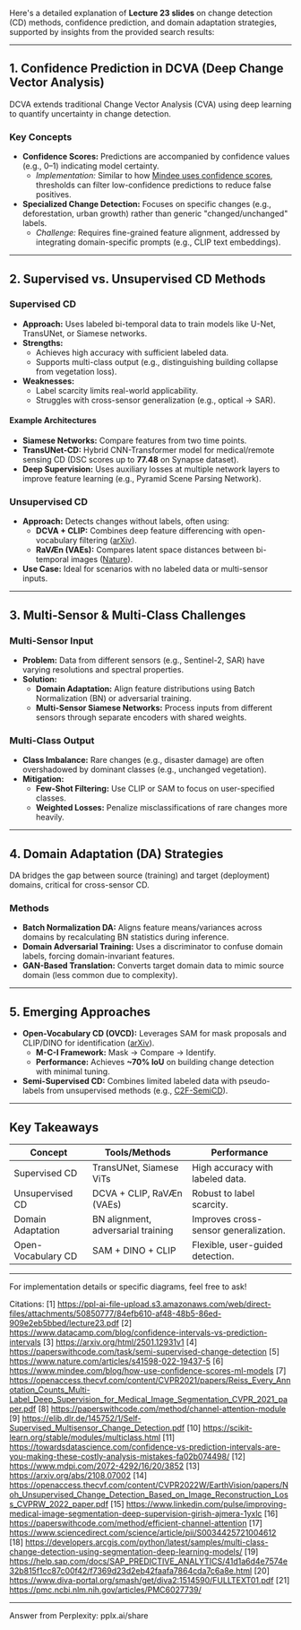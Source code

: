 Here's a detailed explanation of **Lecture 23 slides** on change detection (CD) methods, confidence prediction, and domain adaptation strategies, supported by insights from the provided search results:

---

## **1. Confidence Prediction in DCVA (Deep Change Vector Analysis)**
DCVA extends traditional Change Vector Analysis (CVA) using deep learning to quantify uncertainty in change detection.

### **Key Concepts**
- **Confidence Scores:** Predictions are accompanied by confidence values (e.g., 0–1) indicating model certainty.  
  - *Implementation:* Similar to how [Mindee uses confidence scores](https://www.mindee.com/blog/how-use-confidence-scores-ml-models), thresholds can filter low-confidence predictions to reduce false positives.  
- **Specialized Change Detection:** Focuses on specific changes (e.g., deforestation, urban growth) rather than generic "changed/unchanged" labels.  
  - *Challenge:* Requires fine-grained feature alignment, addressed by integrating domain-specific prompts (e.g., CLIP text embeddings).

---

## **2. Supervised vs. Unsupervised CD Methods**

### **Supervised CD**
- **Approach:** Uses labeled bi-temporal data to train models like U-Net, TransUNet, or Siamese networks.  
- **Strengths:**  
  - Achieves high accuracy with sufficient labeled data.  
  - Supports multi-class output (e.g., distinguishing building collapse from vegetation loss).  
- **Weaknesses:**  
  - Label scarcity limits real-world applicability.  
  - Struggles with cross-sensor generalization (e.g., optical → SAR).  

#### **Example Architectures**
- **Siamese Networks:** Compare features from two time points.  
- **TransUNet-CD:** Hybrid CNN-Transformer model for medical/remote sensing CD (DSC scores up to **77.48** on Synapse dataset).  
- **Deep Supervision:** Uses auxiliary losses at multiple network layers to improve feature learning (e.g., Pyramid Scene Parsing Network).

### **Unsupervised CD**
- **Approach:** Detects changes without labels, often using:  
  - **DCVA + CLIP:** Combines deep feature differencing with open-vocabulary filtering ([arXiv](https://arxiv.org/html/2501.12931v1)).  
  - **RaVÆn (VAEs):** Compares latent space distances between bi-temporal images ([Nature](https://www.nature.com/articles/s41598-022-19437-5)).  
- **Use Case:** Ideal for scenarios with no labeled data or multi-sensor inputs.

---

## **3. Multi-Sensor & Multi-Class Challenges**

### **Multi-Sensor Input**
- **Problem:** Data from different sensors (e.g., Sentinel-2, SAR) have varying resolutions and spectral properties.  
- **Solution:**  
  - **Domain Adaptation:** Align feature distributions using Batch Normalization (BN) or adversarial training.  
  - **Multi-Sensor Siamese Networks:** Process inputs from different sensors through separate encoders with shared weights.  

### **Multi-Class Output**
- **Class Imbalance:** Rare changes (e.g., disaster damage) are often overshadowed by dominant classes (e.g., unchanged vegetation).  
- **Mitigation:**  
  - **Few-Shot Filtering:** Use CLIP or SAM to focus on user-specified classes.  
  - **Weighted Losses:** Penalize misclassifications of rare changes more heavily.  

---

## **4. Domain Adaptation (DA) Strategies**
DA bridges the gap between source (training) and target (deployment) domains, critical for cross-sensor CD.

### **Methods**
- **Batch Normalization DA:** Aligns feature means/variances across domains by recalculating BN statistics during inference.  
- **Domain Adversarial Training:** Uses a discriminator to confuse domain labels, forcing domain-invariant features.  
- **GAN-Based Translation:** Converts target domain data to mimic source domain (less common due to complexity).  

---

## **5. Emerging Approaches**
- **Open-Vocabulary CD (OVCD):** Leverages SAM for mask proposals and CLIP/DINO for identification ([arXiv](https://arxiv.org/html/2501.12931v1)).  
  - **M-C-I Framework:** Mask → Compare → Identify.  
  - **Performance:** Achieves **~70% IoU** on building change detection with minimal tuning.  
- **Semi-Supervised CD:** Combines limited labeled data with pseudo-labels from unsupervised methods (e.g., [C2F-SemiCD](https://paperswithcode.com/task/semi-supervised-change-detection)).  

---

## **Key Takeaways**

| **Concept**               | **Tools/Methods**                          | **Performance**                           |
|---------------------------|--------------------------------------------|-------------------------------------------|
| Supervised CD             | TransUNet, Siamese ViTs                    | High accuracy with labeled data.          |
| Unsupervised CD           | DCVA + CLIP, RaVÆn (VAEs)                  | Robust to label scarcity.                 |
| Domain Adaptation         | BN alignment, adversarial training         | Improves cross-sensor generalization.     |
| Open-Vocabulary CD        | SAM + DINO + CLIP                          | Flexible, user-guided detection.          |

---

For implementation details or specific diagrams, feel free to ask!

Citations:
[1] https://ppl-ai-file-upload.s3.amazonaws.com/web/direct-files/attachments/50850777/84efb610-af48-48b5-86ed-909e2eb5bbed/lecture23.pdf
[2] https://www.datacamp.com/blog/confidence-intervals-vs-prediction-intervals
[3] https://arxiv.org/html/2501.12931v1
[4] https://paperswithcode.com/task/semi-supervised-change-detection
[5] https://www.nature.com/articles/s41598-022-19437-5
[6] https://www.mindee.com/blog/how-use-confidence-scores-ml-models
[7] https://openaccess.thecvf.com/content/CVPR2021/papers/Reiss_Every_Annotation_Counts_Multi-Label_Deep_Supervision_for_Medical_Image_Segmentation_CVPR_2021_paper.pdf
[8] https://paperswithcode.com/method/channel-attention-module
[9] https://elib.dlr.de/145752/1/Self-Supervised_Multisensor_Change_Detection.pdf
[10] https://scikit-learn.org/stable/modules/multiclass.html
[11] https://towardsdatascience.com/confidence-vs-prediction-intervals-are-you-making-these-costly-analysis-mistakes-fa02b074498/
[12] https://www.mdpi.com/2072-4292/16/20/3852
[13] https://arxiv.org/abs/2108.07002
[14] https://openaccess.thecvf.com/content/CVPR2022W/EarthVision/papers/Noh_Unsupervised_Change_Detection_Based_on_Image_Reconstruction_Loss_CVPRW_2022_paper.pdf
[15] https://www.linkedin.com/pulse/improving-medical-image-segmentation-deep-supervision-girish-ajmera-1yxlc
[16] https://paperswithcode.com/method/efficient-channel-attention
[17] https://www.sciencedirect.com/science/article/pii/S0034425721004612
[18] https://developers.arcgis.com/python/latest/samples/multi-class-change-detection-using-segmentation-deep-learning-models/
[19] https://help.sap.com/docs/SAP_PREDICTIVE_ANALYTICS/41d1a6d4e7574e32b815f1cc87c00f42/f7369d23d2eb42faafa7864cda7c6a8e.html
[20] https://www.diva-portal.org/smash/get/diva2:1514590/FULLTEXT01.pdf
[21] https://pmc.ncbi.nlm.nih.gov/articles/PMC6027739/

---
Answer from Perplexity: pplx.ai/share